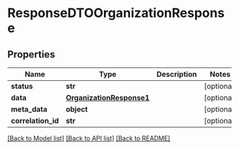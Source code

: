 # ResponseDTOOrganizationResponse

## Properties
Name | Type | Description | Notes
------------ | ------------- | ------------- | -------------
**status** | **str** |  | [optional] 
**data** | [**OrganizationResponse1**](OrganizationResponse1.md) |  | [optional] 
**meta_data** | **object** |  | [optional] 
**correlation_id** | **str** |  | [optional] 

[[Back to Model list]](../README.md#documentation-for-models) [[Back to API list]](../README.md#documentation-for-api-endpoints) [[Back to README]](../README.md)

